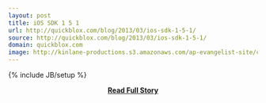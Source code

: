 ```yaml
---
layout: post
title: iOS SDK 1 5 1
url: http://quickblox.com/blog/2013/03/ios-sdk-1-5-1/
source: http://quickblox.com/blog/2013/03/ios-sdk-1-5-1/
domain: quickblox.com
image: http://kinlane-productions.s3.amazonaws.com/ap-evangelist-site/curated/screenshots/9352_api500_com.png
---
```

{% include JB/setup %}<p></p>
<center><p><a href="http://quickblox.com/blog/2013/03/ios-sdk-1-5-1/" style='padding:25px; font-sze:18px; font-weight: bold;'>Read Full Story</a></p></center>
